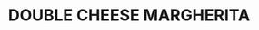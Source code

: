 ---
title: DOUBLE CHEESE MARGHERITA
image: /pizza/Double_Cheese_Margherita.webp
price: 12
beforePrice: 16
rating: 3
desc: The ever-popular Margherita - loaded with extra cheese... oodies of it!
newArrival: false
veg: true
totalReviews: 107
type: pizza
detailPath: /menu/2
---